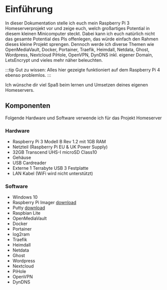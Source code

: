 # Einführung

In dieser Dokumentation stelle ich euch mein Raspberry Pi 3 Homeserverprojekt vor und zeige euch, welch großartiges Potential in diesem kleinen Minicomputer steckt. Dabei kann ich euch natürlich nicht das gesamte Potential des PIs offenlegen, das würde einfach den Rahmen dieses kleine Projekt sprengen. Dennoch werde ich diverse Themen wie OpenMediaVault, Docker, Portainer, Traefik, Heimdall, Netdata, Ghost, Wordpress, Nextcloud PiHole, OpenVPN, DynDNS inkl. eigener Domain, LetsEncrypt und vieles mehr näher beleuchten.

:::tip Gut zu wissen:
Alles hier gezeigte funktioniert auf dem Raspberry Pi 4 ebenso problemlos.
:::

Ich wünsche dir viel Spaß beim lernen und Umsetzen deines eigenen Homeservers.

## Komponenten

Folgende Hardware und Software verwende ich für das Projekt Homeserver

### Hardware

- Raspberry Pi 3 Modell B Rev 1.2 mit 1GB RAM
- Netzteil (Raspberry Pi EU & UK Power Supply)
- 32GB Transcend UHS-I microSD Class10
- Gehäuse
- USB Cardreader
- Externe 1 Terrabyte USB 3 Festplatte
- LAN Kabel (WiFi wird nicht unterstützt)

### Software

- Windows 10
- Raspberry Pi Imager [download](https://www.raspberrypi.org/downloads/)
- Putty [download](https://www.chiark.greenend.org.uk/~sgtatham/putty/latest.html)
- Raspbian Lite
- OpenMediaVault
- Docker
- Portainer
- log2ram
- Traefik
- Heimdall
- Netdata
- Ghost
- Wordpress
- Nextcloud
- PiHole
- OpenVPN
- DynDNS

